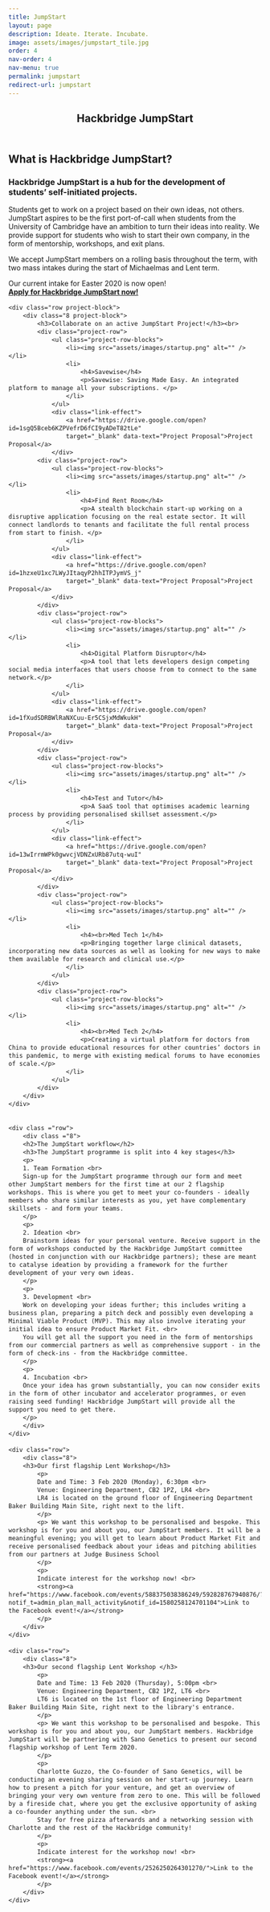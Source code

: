 ```yaml
---
title: JumpStart
layout: page
description: Ideate. Iterate. Incubate.
image: assets/images/jumpstart_tile.jpg
order: 4
nav-order: 4
nav-menu: true
permalink: jumpstart
redirect-url: jumpstart
---
```


<!-- Main -->
<div id="main" class="alt"></div>

<!-- One -->
<section id="one">
<div class="inner">
    <header class="major">
        <h1>Hackbridge JumpStart</h1>
    </header>
    <h2>What is Hackbridge JumpStart?</h2>
    <h3>Hackbridge JumpStart is a hub for the development of students’ self-initiated projects. </h3> 
    <div class="row"> 
        <div class="8">
            <p>
            Students get to work on a project based on their own ideas, not others. JumpStart aspires to be the first port-of-call when students from the University of Cambridge have an ambition to turn their ideas into reality. We provide support for students who wish to start their own company, in the form of mentorship, workshops, and exit plans.
            </p>
            <p>
            We accept JumpStart members on a rolling basis throughout the term, with two mass intakes during the start of Michaelmas and Lent term.
            </p>
            <p>
            Our current intake for Easter 2020 is now open! <br>
            <strong><a href="https://docs.google.com/forms/d/e/1FAIpQLSeQzkVzzJKhpiKqEG1I1GLzEURRvslXPIBgkDJhlXv3bZ06Ow/viewform">Apply for Hackbridge JumpStart now!</a></strong>
            </p>
        </div>
    </div>

    <div class="row project-block">
        <div class="8 project-block">
            <h3>Collaborate on an active JumpStart Project!</h3><br>
 			<div class="project-row">
                <ul class="project-row-blocks">
                    <li><img src="assets/images/startup.png" alt="" /></li>
                    <li>
                        <h4>Savewise</h4>
                        <p>Savewise: Saving Made Easy. An integrated platform to manage all your subscriptions. </p>
                    </li>
                </ul>
                <div class="link-effect">
                    <a href="https://drive.google.com/open?id=1sgQ5Bceb6KZPVefrD6fCI9yADeT82tLe"
                    target="_blank" data-text="Project Proposal">Project Proposal</a>
                </div>
 			<div class="project-row">
                <ul class="project-row-blocks">
                    <li><img src="assets/images/startup.png" alt="" /></li>
                    <li>
                        <h4>Find Rent Room</h4>
                        <p>A stealth blockchain start-up working on a disruptive application focusing on the real estate sector. It will connect landlords to tenants and facilitate the full rental process from start to finish. </p>
                    </li>
                </ul>
                <div class="link-effect">
                    <a href="https://drive.google.com/open?id=1hzxeU1xc7LWyJItaqyP2hhITPJymVS_j"
                    target="_blank" data-text="Project Proposal">Project Proposal</a>
                </div>
            </div>     
 			<div class="project-row">
                <ul class="project-row-blocks">
                    <li><img src="assets/images/startup.png" alt="" /></li>
                    <li>
                        <h4>Digital Platform Disruptor</h4>
                        <p>A tool that lets developers design competing social media interfaces that users choose from to connect to the same network.</p>
                    </li>
                </ul>
                <div class="link-effect">
                    <a href="https://drive.google.com/open?id=1fXudSDRBWlRaNXCuu-Er5CSjxMdWkukH"
                    target="_blank" data-text="Project Proposal">Project Proposal</a>
                </div>
            </div>     
 			<div class="project-row">
                <ul class="project-row-blocks">
                    <li><img src="assets/images/startup.png" alt="" /></li>
                    <li>
                        <h4>Test and Tutor</h4>
                        <p>A SaaS tool that optimises academic learning process by providing personalised skillset assessment.</p>
                    </li>
                </ul>
                <div class="link-effect">
                    <a href="https://drive.google.com/open?id=13wIrrmWPk0gwvcjVDNZxURb87utq-wuI"
                    target="_blank" data-text="Project Proposal">Project Proposal</a>
                </div>
            </div> 
            <div class="project-row">
                <ul class="project-row-blocks">
                    <li><img src="assets/images/startup.png" alt="" /></li>
                    <li>
                        <h4><br>Med Tech 1</h4>
                        <p>Bringing together large clinical datasets, incorporating new data sources as well as looking for new ways to make them available for research and clinical use.</p>
                    </li>
                </ul>
            </div> 
            <div class="project-row">
                <ul class="project-row-blocks">
                    <li><img src="assets/images/startup.png" alt="" /></li>
                    <li>
                        <h4><br>Med Tech 2</h4>
                        <p>Creating a virtual platform for doctors from China to provide educational resources for other countries’ doctors in this pandemic, to merge with existing medical forums to have economies of scale.</p>
                    </li>
                </ul>
            </div> 
        </div>
    </div>


    <div class ="row">
        <div class ="8">
        <h2>The JumpStart workflow</h2>
        <h3>The JumpStart programme is split into 4 key stages</h3>
        <p>
        1. Team Formation <br>
        Sign-up for the JumpStart programme through our form and meet other JumpStart members for the first time at our 2 flagship workshops. This is where you get to meet your co-founders - ideally members who share similar interests as you, yet have complementary skillsets - and form your teams.
        </p>
        <p>
        2. Ideation <br>
        Brainstorm ideas for your personal venture. Receive support in the form of workshops conducted by the Hackbridge JumpStart committee (hosted in conjunction with our Hackbridge partners); these are meant to catalyse ideation by providing a framework for the further development of your very own ideas.
        </p>
        <p>
        3. Development <br>
        Work on developing your ideas further; this includes writing a business plan, preparing a pitch deck and possibly even developing a Minimal Viable Product (MVP). This may also involve iterating your initial idea to ensure Product Market Fit. <br>
        You will get all the support you need in the form of mentorships from our commercial partners as well as comprehensive support - in the form of check-ins - from the Hackbridge committee.
        </p>
        <p>
        4. Incubation <br>
        Once your idea has grown substantially, you can now consider exits in the form of other incubator and accelerator programmes, or even raising seed funding! Hackbridge JumpStart will provide all the support you need to get there.
        </p>
        </div>
    </div>

    <div class="row">
        <div class="8">
        <h3>Our first flagship Lent Workshop</h3>
            <p>
            Date and Time: 3 Feb 2020 (Monday), 6:30pm <br>
            Venue: Engineering Department, CB2 1PZ, LR4 <br>
            LR4 is located on the ground floor of Engineering Department Baker Building Main Site, right next to the lift.
            </p>
            <p> We want this workshop to be personalised and bespoke. This workshop is for you and about you, our JumpStart members. It will be a meaningful evening; you will get to learn about Product Market Fit and receive personalised feedback about your ideas and pitching abilities from our partners at Judge Business School
            </p>
            <p>
            Indicate interest for the workshop now! <br>
            <strong><a href="https://www.facebook.com/events/588375038386249/592828767940876/?notif_t=admin_plan_mall_activity&notif_id=1580258124701104">Link to the Facebook event!</a></strong>
            </p>
        </div>
    </div>

    <div class="row">
        <div class="8">
        <h3>Our second flagship Lent Workshop </h3>
            <p>
            Date and Time: 13 Feb 2020 (Thursday), 5:00pm <br>
            Venue: Engineering Department, CB2 1PZ, LT6 <br>
            LT6 is located on the 1st floor of Engineering Department Baker Building Main Site, right next to the library's entrance.
            </p>
            <p> We want this workshop to be personalised and bespoke. This workshop is for you and about you, our JumpStart members. Hackbridge JumpStart will be partnering with Sano Genetics to present our second flagship workshop of Lent Term 2020.
            </p>
            <p>
            Charlotte Guzzo, the Co-founder of Sano Genetics, will be conducting an evening sharing session on her start-up journey. Learn how to present a pitch for your venture, and get an overview of bringing your very own venture from zero to one. This will be followed by a fireside chat, where you get the exclusive opportunity of asking a co-founder anything under the sun. <br>
            Stay for free pizza afterwards and a networking session with Charlotte and the rest of the Hackbridge community!
            </p>
            <p>
            Indicate interest for the workshop now! <br>
            <strong><a href="https://www.facebook.com/events/2526250264301270/">Link to the Facebook event!</a></strong>
            </p>
        </div>
    </div>
</div>
